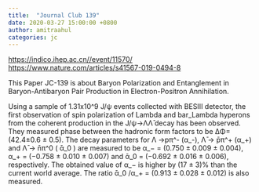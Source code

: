 ```yaml
---
title:  "Journal Club 139"
date: 2020-03-27 15:00:00 +0800
author: amitraahul
categories: jc
---
```


<https://indico.ihep.ac.cn//event/11570/>
<https://www.nature.com/articles/s41567-019-0494-8>

This Paper JC-139 is about Baryon Polarization and Entanglement in Baryon-Antibaryon Pair Production in Electron-Positron Annihilation.

Using a sample of 1.31x10^9 J/ψ events collected with BESIII detector, the first observation of spin polarization of Lambda and bar_Lambda hyperons from the coherent production in the J/ψ->ΛΛ̄ decay has been observed. They measured phase between the hadronic form factors to be ∆Φ=(42.4±0.6 ± 0.5). The decay parameters for Λ →pπ^- (α_-), Λ̄ → p̄π^+ (α_+) and Λ̄ → n̄π^0 ( ᾱ_0 ) are measured to be α_− = (0.750 ± 0.009 ± 0.004), α_+ = (−0.758 ± 0.010 ± 0.007) and ᾱ_0 = (−0.692 ± 0.016 ± 0.006), respectively. The obtained value of α_− is higher by (17 ± 3)% than the current world average. The ratio ᾱ_0 /α_+ = (0.913 ± 0.028 ± 0.012) is also measured. 